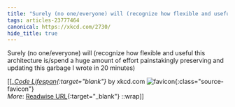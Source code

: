 ```yaml
---
title: "Surely (no one/everyone) will (recognize how flexible and useful this ..."
tags: articles-23777464
canonical: https://xkcd.com/2730/
hide_title: true
---
```


Surely (no one/everyone) will (recognize how flexible and useful this architecture is/spend a huge amount of effort painstakingly preserving and updating this garbage I wrote in 20 minutes)


[[<cite>_[Code Lifespan](https://xkcd.com/2730/){:target="_blank"}_</cite> by xkcd.com ![favicon](https://s2.googleusercontent.com/s2/favicons?domain=xkcd.com){:class="source-favicon"}<br>
_More_: [Readwise URL](https://readwise.io/open/465067336){:target="_blank"}
::wrap]]